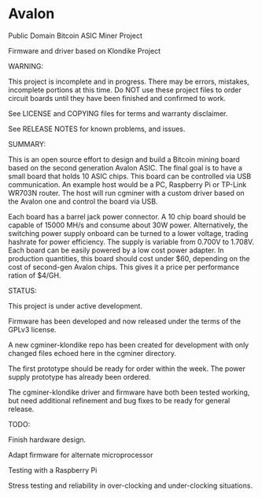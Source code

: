 Avalon
========

Public Domain Bitcoin ASIC Miner Project

Firmware and driver based on Klondike Project

WARNING:

  This project is incomplete and in progress. There may be errors, mistakes, incomplete portions at this time. Do NOT use these project files to order circuit boards until they have been finished and confirmed to work.
  
  See LICENSE and COPYING files for terms and warranty disclaimer.
  
  See RELEASE NOTES for known problems, and issues.
  
SUMMARY:

  This is an open source effort to design and build a Bitcoin mining board based on the second generation Avalon ASIC. The final goal is to have a small board that holds 10 ASIC chips. This board can be controlled via USB communication. An example host would be a PC, Raspberry Pi or TP-Link WR703N router. The host will run cgminer with a custom driver based on the Avalon one and control the board via USB.
    
  
  Each board has a barrel jack power connector. A 10 chip board should be capable of 15000 MH/s and consume about 30W power. Alternatively, the switching power supply onboard can be turned to a lower voltage, trading hashrate for power efficiency. The supply is variable from 0.700V to 1.708V. Each board can be easily powered by a low cost power adapter. In production quantities, this board should cost under $60, depending on the cost of second-gen Avalon chips. This gives it a price per performance ration of $4/GH.
  
STATUS:

  This project is under active development. 
  
  Firmware has been developed and now released under the terms of the GPLv3 license.
  
  A new cgminer-klondike repo has been created for development with only changed files echoed here in the cgminer directory.
  
  The first prototype should be ready for order within the week. The power supply prototype has already been ordered.
  
  The cgminer-klondike driver and firmware have both been tested working, but need additional refinement and bug fixes to be ready for general release.
  
  
TODO:

  Finish hardware design.

  Adapt firmware for alternate microprocessor

  Testing with a Raspberry Pi

  Stress testing and reliability in over-clocking and under-clocking situations.
  
  

  
  
